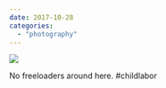 ```yaml
---
date: 2017-10-28
categories: 
  - "photography"
---
```


![](https://scontent.cdninstagram.com/t51.2885-15/sh0.08/e35/22857572_744813129039735_1633137700573806592_n.jpg)  

No freeloaders around here. #childlabor
